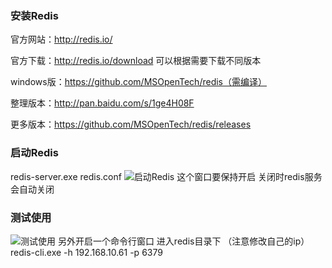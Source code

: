 ### 安装Redis
官方网站：http://redis.io/

官方下载：http://redis.io/download 可以根据需要下载不同版本

windows版：https://github.com/MSOpenTech/redis（需编译）

整理版本：http://pan.baidu.com/s/1ge4H08F

更多版本：https://github.com/MSOpenTech/redis/releases

### 启动Redis
redis-server.exe redis.conf
![启动Redis][1]
这个窗口要保持开启  关闭时redis服务会自动关闭

### 测试使用
![测试使用][2]
另外开启一个命令行窗口 进入redis目录下 （注意修改自己的ip）
redis-cli.exe -h 192.168.10.61 -p 6379


  [1]: http://static.oschina.net/uploads/space/2014/0228/182527_GKSy_140593.jpg
  [2]: http://static.oschina.net/uploads/space/2014/0228/183030_0eTx_140593.png
